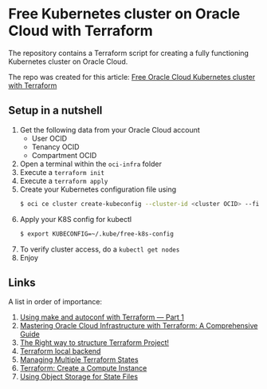 # Free Kubernetes cluster on Oracle Cloud with Terraform

The repository contains a Terraform script for creating a fully functioning
Kubernetes cluster on Oracle Cloud.

The repo was created for this article: [Free Oracle Cloud Kubernetes cluster with Terraform](https://arnoldgalovics.com/oracle-cloud-kubernetes-terraform/)

## Setup in a nutshell
1. Get the following data from your Oracle Cloud account
    * User OCID
    * Tenancy OCID
    * Compartment OCID
1. Open a terminal within the `oci-infra` folder
1. Execute a `terraform init`
1. Execute a `terraform apply`
1. Create your Kubernetes configuration file using 
    ```bash
    $ oci ce cluster create-kubeconfig --cluster-id <cluster OCID> --file ~/.kube/free-k8s-config --region <region> --token-version 2.0.0 --kube-endpoint PUBLIC_ENDPOINT
    ```
1. Apply your K8S config for kubectl
    ```bash
    $ export KUBECONFIG=~/.kube/free-k8s-config
    ```
1. To verify cluster access, do a `kubectl get nodes`
1. Enjoy

## Links

A list in order of importance:
1. [Using make and autoconf with Terraform — Part 1](https://rclauer.medium.com/using-make-and-autoconf-with-terraform-part-1-841ca3591095)
2. [Mastering Oracle Cloud Infrastructure with Terraform: A Comprehensive Guide](https://medium.com/@williamwarley/mastering-oracle-cloud-infrastructure-with-terraform-a-comprehensive-guide-2008d7a8a8e2)
3. [The Right way to structure Terraform Project!](https://ibatulanand.medium.com/the-right-way-to-structure-terraform-project-89a52d67e510)
4. [Terraform local backend](https://developer.hashicorp.com/terraform/language/backend/local)
5. [Managing Multiple Terraform States](https://medium.com/@cloudmanpro111/managing-multiple-terraform-states-d6adb2ba21e8)
6. [Terraform: Create a Compute Instance](https://docs.oracle.com/en-us/iaas/developer-tutorials/tutorials/tf-compute/01-summary.htm)
7. [Using Object Storage for State Files](https://docs.oracle.com/en-us/iaas/Content/API/SDKDocs/terraformUsingObjectStore.htm)

